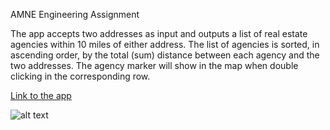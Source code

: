 AMNE Engineering Assignment

The app accepts two addresses as input and outputs a list of real estate agencies within 10 miles of
either address. The list of agencies is sorted, in ascending order, by the total
(sum) distance between each agency and the two addresses. The agency marker will show in the map when double clicking in the corresponding row.

[Link to the app](https://s3.amazonaws.com/amne-engineering-assignment/index.html)

![alt text](https://s3.amazonaws.com/amne-engineering-assignment/demo.gif)

